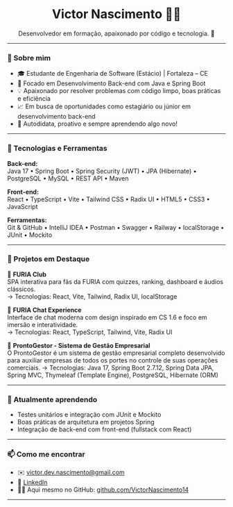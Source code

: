 <h1 align="center">Victor Nascimento 👨‍💻</h1>

<p align="center">
  Desenvolvedor em formação, apaixonado por código e tecnologia. 🎯
</p>

---

### 👋 Sobre mim

- 🎓 Estudante de Engenharia de Software (Estácio) | Fortaleza – CE  
- 🚀 Focado em Desenvolvimento Back-end com Java e Spring Boot  
- 💡 Apaixonado por resolver problemas com código limpo, boas práticas e eficiência  
- 📈 Em busca de oportunidades como estagiário ou júnior em desenvolvimento back-end  
- 🧠 Autodidata, proativo e sempre aprendendo algo novo!

---

### 🧰 Tecnologias e Ferramentas

**Back-end:**  
Java 17 • Spring Boot • Spring Security (JWT) • JPA (Hibernate) • PostgreSQL • MySQL • REST API • Maven 

**Front-end:**  
React • TypeScript • Vite • Tailwind CSS • Radix UI • HTML5 • CSS3 • JavaScript

**Ferramentas:**  
Git & GitHub • IntelliJ IDEA • Postman • Swagger • Railway • localStorage • JUnit • Mockito

---

### 🧪 Projetos em Destaque

📌 **FURIA Club**  
SPA interativa para fãs da FURIA com quizzes, ranking, dashboard e áudios clássicos.  
→ Tecnologias: React, Vite, Tailwind, Radix UI, localStorage  

📌 **FURIA Chat Experience**  
Interface de chat moderna com design inspirado em CS 1.6 e foco em imersão e interatividade.  
→ Tecnologias: React, TypeScript, Tailwind, Vite, Radix UI  

📌 **ProntoGestor - Sistema de Gestão Empresarial**  
O ProntoGestor é um sistema de gestão empresarial completo desenvolvido para auxiliar empresas de todos os portes no controle de suas operações comerciais.
→ Tecnologias: Java 17, Spring Boot 2.7.12, Spring Data JPA, Spring MVC, Thymeleaf (Template Engine), PostgreSQL, Hibernate (ORM)

---

### 🌱 Atualmente aprendendo

- Testes unitários e integração com JUnit e Mockito  
- Boas práticas de arquitetura em projetos Spring  
- Integração de back-end com front-end (fullstack com React)

---

### 📫 Como me encontrar

- ✉️ victor.dev.nascimento@gmail.com  
- 💼 [LinkedIn](https://www.linkedin.com/in/-dev-victor-nascimento)  
- 🧑‍💻 Aqui mesmo no GitHub: [github.com/VictorNascimento14](https://github.com/VictorNascimento14)
---

